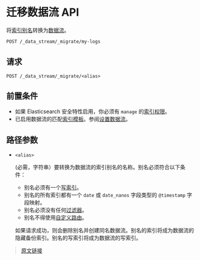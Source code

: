 # 迁移数据流 API

将[索引别名](/aliases)转换为[数据流](/data_streams)。

```bash
POST /_data_stream/_migrate/my-logs
```

## 请求

`POST /_data_stream/_migrate/<alias>`

## 前置条件

- 如果 Elasticsearch 安全特性启用，你必须有 `manage` 的[索引权限](/secure_the_elastic_statck/user_authorization/security_privileges#索引权限)。
- 已启用数据流的匹配[索引模板](/index_templates)。参阅[设置数据流](/data_streams/set_up_a_data_stream)。

## 路径参数

- `<alias>`

    (必需，字符串）要转换为数据流的索引别名的名称。别名必须符合以下条件：

    - 别名必须有一个[写索引](/aliases#写索引)。
    - 别名的所有索引都有一个 `date` 或 `date_nanos` 字段类型的 `@timestamp` 字段映射。
    - 别名必须没有任何[过滤器](/aliases#过滤别名)。
    - 别名不得使用[自定义路由](/aliases#路由)。

    如果请求成功，则会删除别名并创建同名数据流。别名的索引将成为数据流的隐藏备份索引。别名的写索引将成为数据流的写索引。

> [原文链接](https://www.elastic.co/guide/en/elasticsearch/reference/current/indices-migrate-to-data-stream.html)
